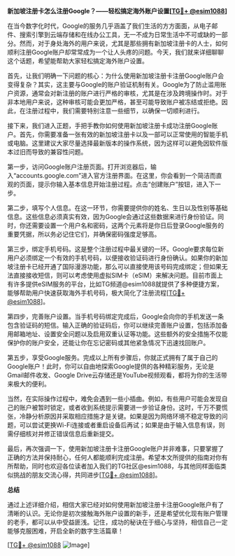 **新加坡注册卡怎么注册Google？——轻松搞定海外账户设置[[TG💪+ @esim1088](https://t.me/s/esim1088)]**

在当今数字化时代，Google的服务几乎涵盖了我们生活的方方面面，从电子邮件、搜索引擎到云端存储和在线办公工具，无一不成为日常生活中不可或缺的一部分。然而，对于身处海外的用户来说，尤其是那些拥有新加坡注册卡的人士，如何顺利注册Google账户却常常成为一个让人头疼的问题。今天，我们就来详细聊聊这个话题，希望能帮助大家轻松搞定海外账户设置。

首先，让我们明确一下问题的核心：为什么使用新加坡注册卡注册Google账户会变得复杂？其实，这主要与Google的账户验证机制有关。Google为了防止滥用账户资源，通常会对新注册的账户进行严格的审核，尤其是在涉及跨境操作时。对于非本地用户来说，这种审核可能会更加严格，甚至可能导致账户被冻结或拒绝。因此，在注册过程中，我们需要特别注意一些细节，以确保一切顺利进行。

接下来，我们进入正题，手把手教你如何使用新加坡注册卡成功注册Google账户。首先，你需要准备一张有效的新加坡注册卡以及一部可以正常使用的智能手机或电脑。这里建议大家尽量选择最新版本的操作系统，因为这样可以避免因软件版本过旧而导致的兼容性问题。

第一步，访问Google账户注册页面。打开浏览器后，输入“accounts.google.com”进入官方注册界面。在这里，你会看到一个简洁而直观的页面，提示你输入基本信息开始注册过程。点击“创建账户”按钮，进入下一步。

第二步，填写个人信息。在这一环节，你需要提供你的姓名、生日以及性别等基础信息。这些信息必须真实有效，因为Google会通过这些数据来进行身份验证。同时，你还需要设置一个用户名和密码，这两个元素将是你日后登录Google服务的重要凭据，所以务必记住它们，并确保密码强度足够高。

第三步，绑定手机号码。这是整个注册过程中最关键的一环。Google要求每位新用户必须绑定一个有效的手机号码，以便接收验证码进行身份确认。如果你的新加坡注册卡已经开通了国际漫游功能，那么可以直接使用该号码完成绑定；但如果无法直接接收短信，则可以考虑使用虚拟SIM卡（eSIM）来解决问题。目前市面上有许多提供eSIM服务的平台，比如TG频道@esim1088就提供了多种便捷方案，能够帮助用户快速获取海外手机号码，极大简化了注册流程[[TG💪+ @esim1088](https://t.me/s/esim1088)]。

第四步，完善账户设置。当手机号码绑定完成后，Google会向你的手机发送一条包含验证码的短信。输入正确的验证码后，你可以继续完善账户设置，包括添加备用邮箱地址、设置安全问题以及启用双重认证等功能。这些额外的安全措施不仅能保护你的账户安全，还能让你在忘记密码或其他紧急情况下迅速找回账户。

第五步，享受Google服务。完成以上所有步骤后，你就正式拥有了属于自己的Google账户！此时，你可以自由地探索Google提供的各种精彩服务，无论是Gmail邮件收发、Google Drive云存储还是YouTube视频观看，都将为你的生活带来极大的便利。

当然，在实际操作过程中，难免会遇到一些小插曲。例如，有些用户可能会发现自己的账户被暂时锁定，或者收到系统提示需要进一步验证身份。这时，千万不要慌张，冷静分析原因并采取相应措施才是关键。如果是因为网络环境不稳定导致的问题，可以尝试更换Wi-Fi连接或者重启设备后再试；如果是由于输入信息有误，则需仔细核对并修正错误信息后重新提交。

最后，再次强调一下，使用新加坡注册卡注册Google账户并非难事，只要掌握了正确的方法并保持耐心，任何人都能顺利完成注册。希望本文所提供的指南对你有所帮助，同时也欢迎各位读者加入我们的TG社区@esim1088，与其他同样面临类似挑战的朋友交流心得，共同进步[[TG💪+ @esim1088](https://t.me/s/esim1088)]。

**总结**

通过上述详细介绍，相信大家已经对如何使用新加坡注册卡注册Google账户有了清晰的认识。无论你是初次接触海外账户设置的新手，还是希望优化现有账户管理的老手，都可以从中受益匪浅。记住，成功的秘诀在于细心与坚持，相信自己一定能够克服困难，开启全新的数字生活篇章！

[[TG💪+ @esim1088](https://t.me/s/esim1088) ![Image](https://i.postimg.cc/4NQfJmqS/Snipaste-2025-05-13-00-14-12.png)]